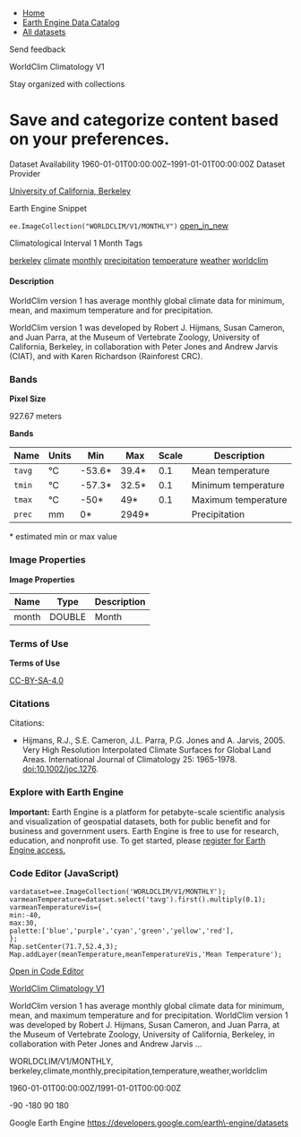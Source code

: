 



* [Home](https://developers.google.com/)
* [Earth Engine Data Catalog](https://developers.google.com/earth-engine/datasets)
* [All datasets](https://developers.google.com/earth-engine/datasets/catalog)





 
 
 Send feedback
 
 

WorldClim Climatology V1


 
 Stay organized with collections
 

 
 Save and categorize content based on your preferences.
==========================================================================================================================








Dataset Availability
1960\-01\-01T00:00:00Z–1991\-01\-01T00:00:00Z
Dataset Provider


[University of California, Berkeley](https://www.worldclim.org/)



Earth Engine Snippet


`ee.ImageCollection("WORLDCLIM/V1/MONTHLY")` 
[open\_in\_new](https://code.earthengine.google.com/?scriptPath=Examples:Datasets/WORLDCLIM/WORLDCLIM_V1_MONTHLY)





Climatological Interval
1 Month
Tags


[berkeley](/earth-engine/datasets/tags/berkeley)
[climate](/earth-engine/datasets/tags/climate)
[monthly](/earth-engine/datasets/tags/monthly)
[precipitation](/earth-engine/datasets/tags/precipitation)
[temperature](/earth-engine/datasets/tags/temperature)
[weather](/earth-engine/datasets/tags/weather)
[worldclim](/earth-engine/datasets/tags/worldclim)








#### Description



WorldClim version 1 has average monthly global climate data for minimum,
mean, and maximum temperature and for precipitation.


WorldClim version 1 was developed by Robert J. Hijmans, Susan Cameron,
and Juan Parra, at the Museum of Vertebrate Zoology, University
of California, Berkeley, in collaboration with Peter Jones and
Andrew Jarvis (CIAT), and with Karen Richardson (Rainforest CRC).





### Bands



**Pixel Size**
  
927\.67 meters



**Bands**




| Name | Units | Min | Max | Scale | Description |
| --- | --- | --- | --- | --- | --- |
| `tavg` | °C | \-53\.6\* | 39\.4\* | 0\.1 | Mean temperature |
| `tmin` | °C | \-57\.3\* | 32\.5\* | 0\.1 | Minimum temperature |
| `tmax` | °C | \-50\* | 49\* | 0\.1 | Maximum temperature |
| `prec` | mm | 0\* | 2949\* |  | Precipitation |


 \* estimated min or max value


### Image Properties


**Image Properties**




| Name | Type | Description |
| --- | --- | --- |
| month | DOUBLE | Month |




### Terms of Use


**Terms of Use**


[CC\-BY\-SA\-4\.0](https://spdx.org/licenses/CC-BY-SA-4.0.html)




### Citations



Citations:
* Hijmans, R.J., S.E. Cameron, J.L. Parra, P.G. Jones and A. Jarvis,
2005\. Very High Resolution Interpolated Climate Surfaces for Global Land
Areas. International Journal of Climatology 25: 1965\-1978\.
[doi:10\.1002/joc.1276](https://doi.org/10.1002/joc.1276).





### Explore with Earth Engine


**Important:** 
 Earth Engine is a platform for petabyte\-scale scientific analysis and visualization of
 geospatial datasets, both for public benefit and for business and government users.
 Earth Engine is free to use for research, education, and nonprofit use. To get started, please
 [register for Earth Engine access.](https://console.cloud.google.com/earth-engine)



### Code Editor (JavaScript)



```
vardataset=ee.ImageCollection('WORLDCLIM/V1/MONTHLY');
varmeanTemperature=dataset.select('tavg').first().multiply(0.1);
varmeanTemperatureVis={
min:-40,
max:30,
palette:['blue','purple','cyan','green','yellow','red'],
};
Map.setCenter(71.7,52.4,3);
Map.addLayer(meanTemperature,meanTemperatureVis,'Mean Temperature');
```



[Open in Code Editor](https://code.earthengine.google.com/?scriptPath=Examples:Datasets/WORLDCLIM/WORLDCLIM_V1_MONTHLY)


[WorldClim Climatology V1](/earth-engine/datasets/catalog/WORLDCLIM_V1_MONTHLY)

WorldClim version 1 has average monthly global climate data for minimum, mean, and maximum temperature and for precipitation. WorldClim version 1 was developed by Robert J. Hijmans, Susan Cameron, and Juan Parra, at the Museum of Vertebrate Zoology, University of California, Berkeley, in collaboration with Peter Jones and Andrew Jarvis …

 WORLDCLIM/V1/MONTHLY,
 berkeley,climate,monthly,precipitation,temperature,weather,worldclim

1960\-01\-01T00:00:00Z/1991\-01\-01T00:00:00Z



 \-90 \-180 90 180
 



Google Earth Engine
https://developers.google.com/earth\-engine/datasets








